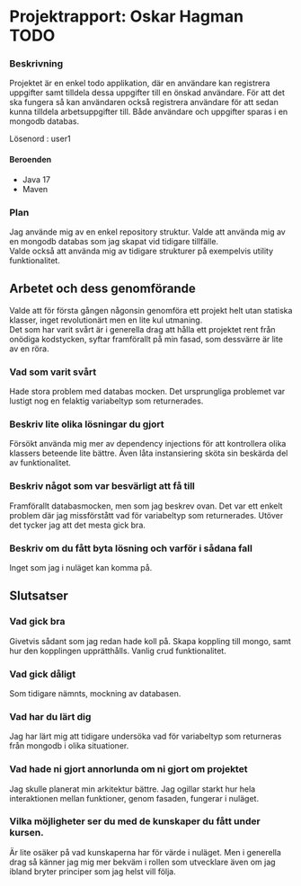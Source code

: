 # Projektrapport: Oskar Hagman TODO

### Beskrivning
Projektet är en enkel todo applikation, där en användare kan registrera uppgifter samt tilldela dessa uppgifter till en önskad användare.
För att det ska fungera så kan användaren också registrera användare för att sedan kunna tilldela arbetsuppgifter till.
Både användare och uppgifter sparas i en mongodb databas.

Lösenord : user1   

    
#### Beroenden
- Java 17
- Maven

### Plan
Jag använde mig av en enkel repository struktur. Valde att använda mig av en mongodb databas som jag skapat vid tidigare tillfälle.  
Valde också att använda mig av tidigare strukturer på exempelvis utility funktionalitet.


## Arbetet och dess genomförande
Valde att för första gången någonsin genomföra ett projekt helt utan statiska klasser, inget revolutionärt men en lite kul utmaning.  
Det som har varit svårt är i generella drag att hålla ett projektet rent från onödiga kodstycken, syftar framförallt på min fasad, som dessvärre är lite av en röra.


### Vad som varit svårt
Hade stora problem med databas mocken. Det ursprungliga problemet var lustigt nog en felaktig variabeltyp som returnerades.

### Beskriv lite olika lösningar du gjort
Försökt använda mig mer av dependency injections för att kontrollera olika klassers beteende lite bättre. 
Även låta instansiering sköta sin beskärda del av funktionalitet.

### Beskriv något som var besvärligt att få till
Framförallt databasmocken, men som jag beskrev ovan. Det var ett enkelt problem där jag missförstått vad för variabeltyp som returnerades.
Utöver det tycker jag att det mesta gick bra.

### Beskriv om du fått byta lösning och varför i sådana fall
Inget som jag i nuläget kan komma på. 

## Slutsatser

### Vad gick bra
Givetvis sådant som jag redan hade koll på. Skapa koppling till mongo, samt hur den kopplingen upprätthålls. Vanlig crud funktionalitet.

### Vad gick dåligt
Som tidigare nämnts, mockning av databasen. 

### Vad har du lärt dig
Jag har lärt mig att tidigare undersöka vad för variabeltyp som returneras från mongodb i olika situationer.

### Vad hade ni gjort annorlunda om ni gjort om projektet
Jag skulle planerat min arkitektur bättre. Jag ogillar starkt hur hela interaktionen mellan funktioner, genom fasaden, fungerar i nuläget.

### Vilka möjligheter ser du med de kunskaper du fått under kursen.
Är lite osäker på vad kunskaperna har för värde i nuläget. Men i generella drag så känner jag mig mer bekväm i rollen som utvecklare även om jag ibland bryter principer som jag helst vill följa.